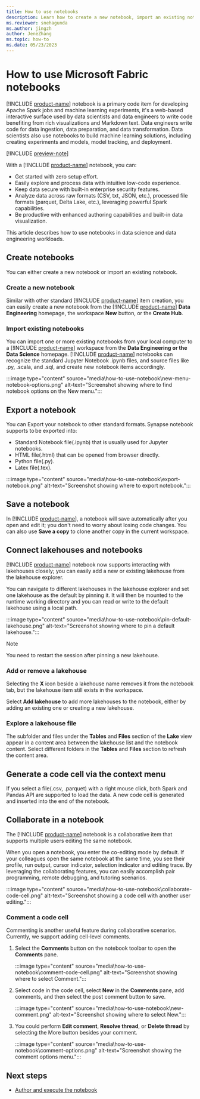 ```yaml
---
title: How to use notebooks
description: Learn how to create a new notebook, import an existing notebook, connect notebooks to lakehouses. collaborate in notebooks, and comment code cells.
ms.reviewer: snehagunda
ms.author: jingzh
author: JeneZhang
ms.topic: how-to
ms.date: 05/23/2023
---
```


# How to use Microsoft Fabric notebooks

[!INCLUDE [product-name](../includes/product-name.md)] notebook is a primary code item for developing Apache Spark jobs and machine learning experiments, it's a web-based interactive surface used by data scientists and data engineers to write code benefiting from rich visualizations and Markdown text. Data engineers write code for data ingestion, data preparation, and data transformation. Data scientists also use notebooks to build machine learning solutions, including creating experiments and models, model tracking, and deployment.

[!INCLUDE [preview-note](../includes/preview-note.md)]

With a [!INCLUDE [product-name](../includes/product-name.md)] notebook, you can:

- Get started with zero setup effort.
- Easily explore and process data with intuitive low-code experience.
- Keep data secure with built-in enterprise security features.
- Analyze data across raw formats (CSV, txt, JSON, etc.), processed file formats (parquet, Delta Lake, etc.), leveraging powerful Spark capabilities.
- Be productive with enhanced authoring capabilities and built-in data visualization.

This article describes how to use notebooks in data science and data engineering workloads.

## Create notebooks

You can either create a new notebook or import an existing notebook.

### Create a new notebook

Similar with other standard [!INCLUDE [product-name](../includes/product-name.md)] item creation, you can easily create a new notebook from the [!INCLUDE [product-name](../includes/product-name.md)] **Data Engineering** homepage, the workspace **New** button, or the **Create Hub**.

### Import existing notebooks

You can import one or more existing notebooks from your local computer to a [!INCLUDE [product-name](../includes/product-name.md)] workspace from the **Data Engineering or the Data Science** homepage. [!INCLUDE [product-name](../includes/product-name.md)] notebooks can recognize the standard Jupyter Notebook .ipynb files, and source files like .py, .scala, and .sql, and create new notebook items accordingly.

:::image type="content" source="media\how-to-use-notebook\new-menu-notebook-options.png" alt-text="Screenshot showing where to find notebook options on the New menu.":::

## Export a notebook
You can Export your notebook to other standard formats. Synapse notebook supports to be exported into: 

+ Standard Notebook file(.ipynb) that is usually used for Jupyter notebooks. 
+ HTML file(.html) that can be opened from browser directly.  
+ Python file(.py).  
+ Latex file(.tex).  

:::image type="content" source="media\how-to-use-notebook\export-notebook.png" alt-text="Screenshot showing where to export notebook.":::

## Save a notebook

In [!INCLUDE [product-name](../includes/product-name.md)], a notebook will save automatically after you open and edit it; you don't need to worry about losing code changes. You can also use **Save a copy** to clone another copy in the current workspace.

## Connect lakehouses and notebooks

[!INCLUDE [product-name](../includes/product-name.md)] notebook now supports interacting with lakehouses closely; you can easily add a new or existing lakehouse from the lakehouse explorer.

You can navigate to different lakehouses in the lakehouse explorer and set one lakehouse as the default by pinning it. It will then be mounted to the runtime working directory and you can read or write to the default lakehouse using a local path.

:::image type="content" source="media\how-to-use-notebook\pin-default-lakehouse.png" alt-text="Screenshot showing where to pin a default lakehouse.":::

> [!NOTE]
> You need to restart the session after pinning a new lakehouse.

### Add or remove a lakehouse

Selecting the **X** icon beside a lakehouse name removes it from the notebook tab, but the lakehouse item still exists in the workspace.

Select **Add lakehouse** to add more lakehouses to the notebook, either by adding an existing one or creating a new lakehouse.

### Explore a lakehouse file

The subfolder and files under the **Tables** and **Files** section of the **Lake** view appear in a content area between the lakehouse list and the notebook content. Select different folders in the **Tables** and **Files** section to refresh the content area.

## Generate a code cell via the context menu

If you select a file(.csv, .parquet) with a right mouse click, both Spark and Pandas API are supported to load the data. A new code cell is generated and inserted into the end of the notebook.

## Collaborate in a notebook

The [!INCLUDE [product-name](../includes/product-name.md)] notebook is a collaborative item that supports multiple users editing the same notebook.  

When you open a notebook, you enter the co-editing mode by default. If your colleagues open the same notebook at the same time, you see their profile, run output, cursor indicator, selection indicator and editing trace. By leveraging the collaborating features, you can easily accomplish pair programming, remote debugging, and tutoring scenarios.

:::image type="content" source="media\how-to-use-notebook\collaborate-code-cell.png" alt-text="Screenshot showing a code cell with another user editing.":::

### Comment a code cell

Commenting is another useful feature during collaborative scenarios. Currently, we support adding cell-level comments.

1. Select the **Comments** button on the notebook toolbar to open the **Comments** pane.

   :::image type="content" source="media\how-to-use-notebook\comment-code-cell.png" alt-text="Screenshot showing where to select Comment.":::

1. Select code in the code cell, select **New** in the **Comments** pane, add comments, and then select the post comment button to save.

   :::image type="content" source="media\how-to-use-notebook\new-comment.png" alt-text="Screenshot showing where to select New.":::

1. You could perform **Edit comment**, **Resolve thread**, or **Delete thread** by selecting the More button besides your comment.

   :::image type="content" source="media\how-to-use-notebook\comment-options.png" alt-text="Screenshot showing the comment options menu.":::

## Next steps

- [Author and execute the notebook](author-execute-notebook.md)
